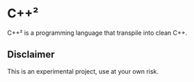 # C++² 

C\+\+² is a programming language that transpile into clean C\+\+.

## Disclaimer

This is an experimental project, use at your own risk.

